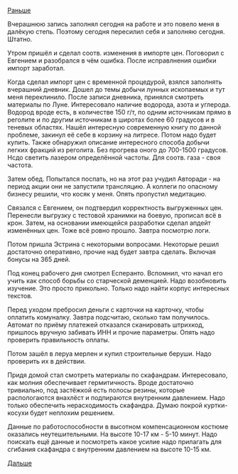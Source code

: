 [Раньше](2017.11.22.md)

Вчерашнюю запись заполнял сегодня на работе и это повело меня в далёкую степь. Поэтому сегодня пересилил себя и заполняю сегодня. Штатно.

Утром пришёл и сделал соотв. изменения в импорте цен. Поговорил с Евгением и разобрался в чём ошибка. После исправлнения ошибки импорт заработал.

Когда сделал импорт цен с временной процедурой, взялся заполнять вчерашний дневник. Дошел до темы добычи лунных ископаемых и тут меня переклинило. После записи дневника, принялся смотреть материалы по Луне.
Интересовало наличие водорода, азота и углерода. Водород вроде есть, в количестве 150  г/т, по одним источникам прямо в реголите и по другим источникам в широтах более 60 градусов и в теневых областях.
Нашёл интересную современную книгу по данной проблеме, закинул её себе в корзину на литресе. Потом надо будет купить. Также обнаружил описание интересного способа добычи легких фракций из реголита. Без прогрева оного до 700-1500 градусов. Нсдо светить лазером определённой частоты. Для соотв. газа - своя частота.

Затем обед. Попытался поспать, но на этот раз учудил Авторади - на период акции они не запустили трансляцию. А коллеги по опасному бизнесу решили, что косяк у меня.
Опять пропустил медитацию.

Связался с Евгением, он подтвердил корректность выгруженных цен.
Перенесли выгрузку с тестовой хранимки на боевую, прописал всё в крон. Затем, на основании имеющейся разработки сделал апдейт изменённых цен. Тоже всё ровно прошло.
Завтра посмотрю логи.

Потом пришла Эстрина с некоторыми вопросами. Некоторые решил достаточно оперативно, прочие над будет завтра сделать. Включая бонусы на 365 дней.

Под конец рабочего дня смотрел Есперанто. Вспомнил, что начал его учить как способ борьбы со старческой деменцией. Надо возобновить изучение. Это просто прикольно. Только надо найти корпус интересных текстов.

Перед уходом пребросил деньги с карточки на карточку, чтобы оплатить комуналку. Завтра подсчитаю, сколько там получилось. Автомат по приёму платежей отказался сканировать штрихкод, пришлось вручную забивать ИНН и прочие параметры. Опять надо проверить правильность оплаты.

Потом зашёл в леруа мерлен и купил строительные беруши. Надо проверить их в действии.

Придя домой стал смотреть материалы по скафандрам. Интересовало, как молния обеспечивает гермитичность. Вроде достаточно тривиально, под застёжкой есть полосы резины, которые распологаются внахлёст и подпираются внутренним давлением. Надо только обеспечить нерасходимость скафандра. Думаю покрой куртки-косухи будет неплохим решением.

Данные по работоспособности в высотном компенсационном костюме оказались неутешительными. На высоте 10-17 км - 5-10 минут. Надо поискать ещё данные и посмотреть какое усилие надо прилагать для сгибания скафандра с внутренним давлением на высоте 10-15 км.

[Дальше](2017.11.24.md)
